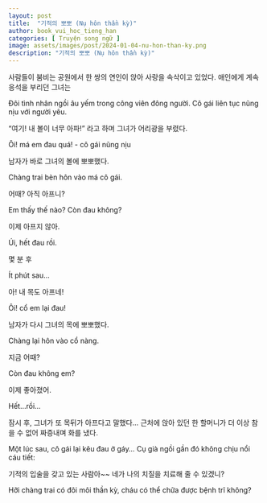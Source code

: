 ```yaml
---
layout: post
title:  "기적의 뽀뽀 (Nụ hôn thần kỳ)"
author: book_vui_hoc_tieng_han
categories: [ Truyện song ngữ ]
image: assets/images/post/2024-01-04-nu-hon-than-ky.png
description: "기적의 뽀뽀 (Nụ hôn thần kỳ)"
---
```


사람들이 붐비는 공원에서 한 쌍의 연인이 앉아 사랑을 속삭이고 있었다. 애인에게 계속 응석을 부리던 그녀는

<span class="spoiler">Đôi tình nhân ngồi âu yếm trong công viên đông người. Cô gái liên tục nũng nịu với người yêu.</span>

“여기! 내 볼이 너무 아파!” 라고 하며 그녀가 어리광을 부렸다.

<span class="spoiler">Ôi! má em đau quá! - cô gái nũng nịu</span>

남자가 바로 그녀의 볼에 뽀뽀했다.

<span class="spoiler">Chàng trai bèn hôn vào má cô gái.</span>

어때? 아직 아프니?

<span class="spoiler">Em thấy thế nào? Còn đau không?</span>

이제 아프지 않아.

<span class="spoiler">Úi, hết đau rồi.</span>

몇 분 후

<span class="spoiler">Ít phút sau…</span>

아! 내 목도 아프네!

<span class="spoiler">Ôi! cổ em lại đau!</span>

남자가 다시 그녀의 목에 뽀뽀했다.

<span class="spoiler">Chàng lại hôn vào cổ nàng.</span>

지금 어때?

<span class="spoiler">Còn đau không em?</span>

이제 좋아졌어.

<span class="spoiler">Hết…rồi…</span>

잠시 후, 그녀가 또 목뒤가 아프다고 말했다… 근처에 앉아 있던 한 할머니가 더 이상 참을 수 없어 짜증내며 화를 냈다.

<span class="spoiler">Một lúc sau, cô gái lại kêu đau ở gáy… Cụ già ngồi gần đó không chịu nổi cáu tiết:</span>

기적의 입술을 갖고 있는 사람아~~ 네가 나의 치질을 치료해 줄 수 있겠니?

<span class="spoiler">Hỡi chàng trai có đôi môi thần kỳ, cháu có thể chữa được bệnh trĩ không?</span>